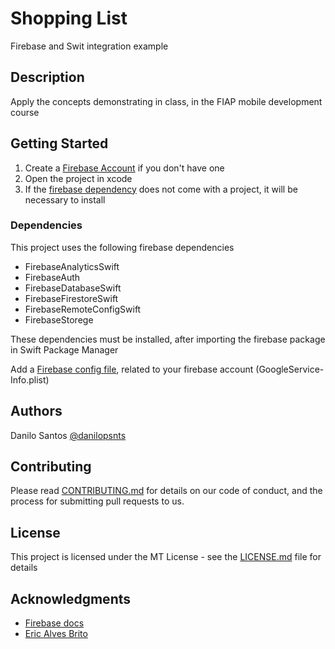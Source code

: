 # Shopping List

Firebase and Swit integration example

## Description

Apply the concepts demonstrating in class, in the FIAP mobile development course

## Getting Started
1. Create a [Firebase Account](https://support.google.com/appsheet/answer/10104995?hl=en) if you don't have one 
2. Open the project in xcode
3. If the [firebase dependency](https://firebase.google.com/docs/ios/setup#add-sdks) does not come with a project, it will be necessary to install

### Dependencies

This project uses the following firebase dependencies

* FirebaseAnalyticsSwift
* FirebaseAuth
* FirebaseDatabaseSwift
* FirebaseFirestoreSwift
* FirebaseRemoteConfigSwift
* FirebaseStorege

These dependencies must be installed, after importing the firebase package in Swift Package Manager

Add a [Firebase config file](https://firebase.google.com/docs/ios/setup#add-config-file), related to your firebase account (GoogleService-Info.plist)

## Authors

Danilo Santos
[@danilopsnts](https://www.linkedin.com/in/danilopsnts/)

## Contributing

Please read [CONTRIBUTING.md](CONTRIBUTING.md) for details on our code of conduct, and the process for submitting pull requests to us.
## License

This project is licensed under the MT License - see the [LICENSE.md](LICENSE.md) file for details

## Acknowledgments

* [Firebase docs](https://firebase.google.com/docs/ios/setup)
* [Eric Alves Brito](https://www.linkedin.com/in/ericbrito)